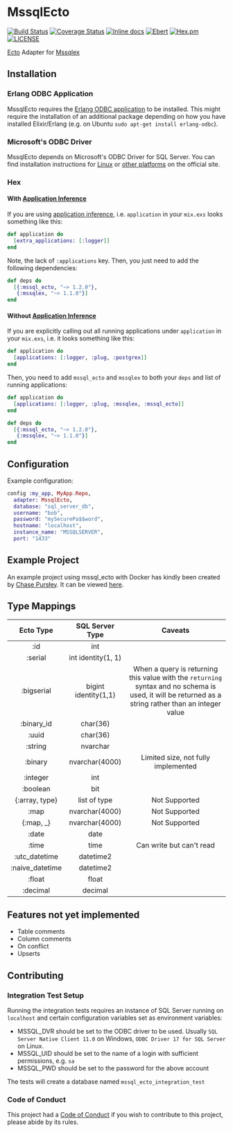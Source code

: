 # MssqlEcto

[![Build Status](https://travis-ci.org/findmypast-oss/mssql_ecto.svg?branch=master)](https://travis-ci.org/findmypast-oss/mssql_ecto)
[![Coverage Status](https://coveralls.io/repos/github/findmypast-oss/mssql_ecto/badge.svg)](https://coveralls.io/github/findmypast-oss/mssql_ecto)
[![Inline docs](http://inch-ci.org/github/findmypast-oss/mssql_ecto.svg?branch=master)](http://inch-ci.org/github/findmypast-oss/mssql_ecto)
[![Ebert](https://ebertapp.io/github/findmypast-oss/mssql_ecto.svg)](https://ebertapp.io/github/findmypast-oss/mssql_ecto)
[![Hex.pm](https://img.shields.io/hexpm/v/mssql_ecto.svg)](https://hex.pm/packages/mssql_ecto)
[![LICENSE](https://img.shields.io/hexpm/l/mssql_ecto.svg)](https://github.com/findmypast-oss/mssql_ecto/blob/master/LICENSE)

[Ecto](https://github.com/elixir-ecto/ecto) Adapter for
[Mssqlex](https://github.com/findmypast-oss/mssqlex)

## Installation

### Erlang ODBC Application

MssqlEcto requires the
[Erlang ODBC application](http://erlang.org/doc/man/odbc.html) to be installed.
This might require the installation of an additional package depending on how
you have installed Elixir/Erlang (e.g. on Ubuntu
`sudo apt-get install erlang-odbc`).

### Microsoft's ODBC Driver

MssqlEcto depends on Microsoft's ODBC Driver for SQL Server. You can find
installation instructions for
[Linux](https://docs.microsoft.com/en-us/sql/connect/odbc/linux/installing-the-microsoft-odbc-driver-for-sql-server-on-linux)
or
[other platforms](https://docs.microsoft.com/en-us/sql/connect/odbc/microsoft-odbc-driver-for-sql-server)
on the official site.

### Hex

#### With [Application Inference](https://elixir-lang.org/blog/2017/01/05/elixir-v1-4-0-released/#application-inference)

If you are using
[application inference](https://elixir-lang.org/blog/2017/01/05/elixir-v1-4-0-released/#application-inference),
i.e. `application` in your `mix.exs` looks something like this:

```elixir
def application do
  [extra_applications: [:logger]]
end
```

Note, the lack of `:applications` key. Then, you just need to add the following
dependencies:

```elixir
def deps do
  [{:mssql_ecto, "~> 1.2.0"},
   {:mssqlex, "~> 1.1.0"}]
end
```

#### Without [Application Inference](https://elixir-lang.org/blog/2017/01/05/elixir-v1-4-0-released/#application-inference)

If you are explicitly calling out all running applications under `application`
in your `mix.exs`, i.e. it looks something like this:

```elixir
def application do
  [applications: [:logger, :plug, :postgrex]]
end
```

Then, you need to add `mssql_ecto` and `mssqlex` to both your `deps` and list of
running applications:

```elixir
def application do
  [applications: [:logger, :plug, :mssqlex, :mssql_ecto]]
end

def deps do
  [{:mssql_ecto, "~> 1.2.0"},
   {:mssqlex, "~> 1.1.0"}]
end
```

## Configuration

Example configuration:

```elixir
config :my_app, MyApp.Repo,
  adapter: MssqlEcto,
  database: "sql_server_db",
  username: "bob",
  password: "mySecurePa$$word",
  hostname: "localhost",
  instance_name: "MSSQLSERVER",
  port: "1433"
```

## Example Project

An example project using mssql_ecto with Docker has kindly been created by
[Chase Pursłey](https://github.com/cpursley). It can be viewed
[here](https://github.com/cpursley/mssql_ecto_friends).

## Type Mappings

|    Ecto Type    |   SQL Server Type    |                                                                       Caveats                                                                        |
| :-------------: | :------------------: | :--------------------------------------------------------------------------------------------------------------------------------------------------: |
|       :id       |         int          |                                                                                                                                                      |
|     :serial     |  int identity(1, 1)  |                                                                                                                                                      |
|   :bigserial    | bigint identity(1,1) | When a query is returning this value with the `returning` syntax and no schema is used, it will be returned as a string rather than an integer value |
|   :binary_id    |       char(36)       |                                                                                                                                                      |
|      :uuid      |       char(36)       |                                                                                                                                                      |
|     :string     |       nvarchar       |                                                                                                                                                      |
|     :binary     |    nvarchar(4000)    |                                                         Limited size, not fully implemented                                                          |
|    :integer     |         int          |                                                                                                                                                      |
|    :boolean     |         bit          |                                                                                                                                                      |
| {:array, type}  |     list of type     |                                                                    Not Supported                                                                     |
|      :map       |    nvarchar(4000)    |                                                                    Not Supported                                                                     |
|   {:map, \_}    |    nvarchar(4000)    |                                                                    Not Supported                                                                     |
|      :date      |         date         |                                                                                                                                                      |
|      :time      |         time         |                                                               Can write but can't read                                                               |
|  :utc_datetime  |      datetime2       |                                                                                                                                                      |
| :naive_datetime |      datetime2       |                                                                                                                                                      |
|     :float      |        float         |                                                                                                                                                      |
|    :decimal     |       decimal        |                                                                                                                                                      |

## Features not yet implemented

- Table comments
- Column comments
- On conflict
- Upserts

## Contributing

### Integration Test Setup

Running the integration tests requires an instance of SQL Server running on
`localhost` and certain configuration variables set as environment variables:

- MSSQL_DVR should be set to the ODBC driver to be used. Usually
  `SQL Server Native Client 11.0` on Windows, `ODBC Driver 17 for SQL Server` on
  Linux.
- MSSQL_UID should be set to the name of a login with sufficient permissions,
  e.g. `sa`
- MSSQL_PWD should be set to the password for the above account

The tests will create a database named `mssql_ecto_integration_test`

### Code of Conduct

This project had a
[Code of Conduct](https://github.com/findmypast-oss/mssql_ecto/blob/master/CODE_OF_CONDUCT.md)
if you wish to contribute to this project, please abide by its rules.
